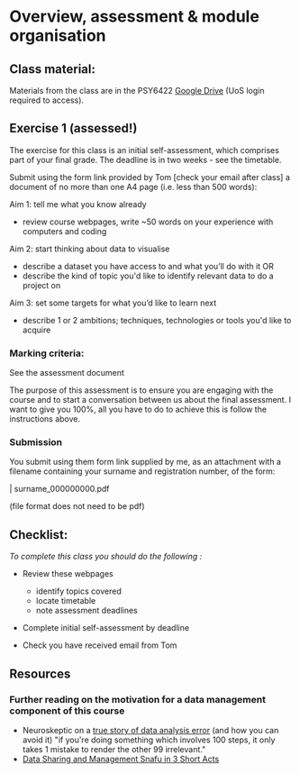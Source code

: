 # Overview, assessment & module organisation

## Class material:
  
Materials from the class are in the PSY6422 [Google Drive](https://drive.google.com/drive/folders/1ga4ld-psVC762LksH2l1fooFGPBQ8nSD?usp=sharing) (UoS login required to access). 




## Exercise 1 (assessed!)

The exercise for this class is an initial self-assessment, which comprises part of your final grade. The deadline is in two weeks - see the timetable.

Submit using the form link provided by Tom [check your email after class] a document of no more than one A4 page (i.e. less than 500 words):

Aim 1: tell me what you know already  

 * review course webpages, write ~50 words on your experience with computers and coding

Aim 2: start thinking about data to visualise  

 * describe a dataset you have access to and what you’ll do with it OR  
 * describe the kind of topic you'd like to identify relevant data to do a project on

Aim 3: set some targets for what you’d like to learn next  

 * describe 1 or 2 ambitions; techniques, technologies or tools you'd like to acquire

### Marking criteria: 

See the assessment document

The purpose of this assessment is to ensure you are engaging with the course and to start a conversation between us about the final assessment. I want to give you 100%, all you have to do to achieve this is follow the instructions above.


### Submission

You submit using them form link supplied by me, as an attachment with a filename containing your surname and registration number, of the form:

|     surname_000000000.pdf

(file format does not need to be pdf)




## Checklist:

*To complete this class you should do the following :*

* Review these webpages
  * identify topics covered
  * locate timetable
  * note assessment deadlines

* Complete initial self-assessment by deadline

* Check you have received email from Tom
  

## Resources

### Further reading on the motivation for a data management component of this course

* Neuroskeptic on a [true story of data analysis error](http://neuroskeptic.blogspot.com/2011/04/tufnel-effect.html) (and how you can avoid it) "if you're doing something which involves 100 steps, it only takes 1 mistake to render the other 99 irrelevant."
* [Data Sharing and Management Snafu in 3 Short Acts](https://www.youtube.com/watch?v=66oNv_DJuPc)


